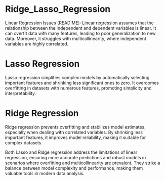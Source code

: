 # Ridge_Lasso_Regression

Linear Regression Issues (READ ME):
Linear regression assumes that the relationship between the independent and dependent variables is linear. It can overfit data with many features, leading to poor generalization to new data. Moreover, it struggles with multicollinearity, where independent variables are highly correlated.

# Lasso Regression
Lasso regression simplifies complex models by automatically selecting important features and shrinking less significant ones to zero. It overcomes overfitting in datasets with numerous features, promoting simplicity and interpretability.

# Ridge Regression
Ridge regression prevents overfitting and stabilizes model estimates, especially when dealing with correlated variables. By shrinking less important features, it improves model reliability, making it suitable for complex datasets.

Both Lasso and Ridge regression address the limitations of linear regression, ensuring more accurate predictions and robust models in scenarios where overfitting and multicollinearity are prevalent. They strike a balance between model complexity and performance, making them valuable tools in modern data analysis.
